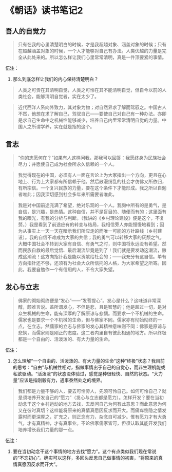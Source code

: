 # 《朝话》读书笔记2

## 吾人的自觉力

> 只有在我的心里清楚明白的时候，才是我超越对象、涵盖对象的时候；只有在超越涵盖对象的时候，一个人才能够对自己有办法。人类优越的力量是完全从此处来的。所以怎么样让我们心里常常清明，真是一件顶要紧的事情。

伍注：
1. 那么到底怎样让我们的内心保持清楚明白？

> 人类之可贵在其清明自觉，人类之可怜在其不能清明自觉，但自今以前的人类社会，能够清明自觉者，实在太少了。

> 近代西洋人系向外致力，其对象为物；对自然界求了解而驾驭之。中国古人不然，他想在求了解自己，驾驭自己——要使自己对自己有一种办法。亦即是求自己生命中之机械性能够减少，培养自己内里常常清明自觉的力量。中国人之所谓学养，实在就是指的这个。

## 言志

> “你的志愿何在？”如果有人这样问我，那我可以回答：我愿终身为民族社会尽力；并愿使自己成为社会所永久信赖的一个人。

> 我觉得现在的中国，必须有人一面在言论上为大家指出一个方向，更且在心地上、行为上大家都有所信赖于他。然后散漫纷乱的社会才仿佛又所依归，有所宗信。一个复兴民族的力量，要在这个条件下才能形成。我之所以自勉者唯此；因我深切感到社会多年来所需要者唯此。

> 我是对中国前途充满了希望，绝对乐观的一个人。我胸中所有的是勇气，是自信，是兴趣，是热情。这种自信，并不是盲目的、随便而有的；这里面有我的眼光，有我的分析与判断。（我讲的《乡村理论建设》便是这个，不复赘。）我是看到了前途应有的转变与结局，我相信旁人亦能慢慢地看到；因为从事实上一天一天在暗示我们所应走的而唯一可能的方针路线（乡村建设）。我的自信不难成为大家的共信；我的勇气可以转移大家的灰颓之气。大概中国社会不转到大家有自信、有勇气之时，则中国将永远没有希望。然而民族自救的最后觉悟、最后潮流毕竟是到了！我们就是要发动这潮流，酿成这潮流！这方向指针我是能以贡献给社会的；——我充分有这自信。单有方向指针还不够，还须有为社会大众所信托的人格，为大家希望之所寄。因此，我要自勉作一个有信用的人，不令大家失望。

## 发心与立志

> 佛家的彻始彻终便是“发心”——“发菩提心”。发心是什么？这味道非常深醇，颇难言说。盖所谓发心，不但是悲，且是智慧的；他是超过一切，是对众生机械的生命，能有深厚的了解原谅与悲悯。而要求一个不机械的生命。儒家也是要求一个不机械的生命，但与佛家不同。儒家亦有彻始彻终的一点，在立志。然儒家的立志与佛家的发心其精神意味则不同：佛家是原谅与悲悯，而儒家则是刚正的态度。这二者内里自有彼此相通的地方。所以终极都是一个自由的、活泼泼的、有大力量的生命。

伍注：
1. 怎么理解“一个自由的、活泼泼的、有大力量的生命”这种“终极”状态？我目前的思考：“自由”与机械性相对，指做事情出于自己的自觉心，而非生理机能或私欲驱动。“活泼泼”的状态没体验过，感觉是种很轻快、自然的状态。“大力量”应该是指刚毅有力，遇事泰然处之的境界。

> 我们都是力量不够的人，要去可怜旁人，先须可怜自己。如何可怜自己？就是须培养开发自己的“愿力”（发心与立志都是愿力）。怎样开发？要在当初动念干这个乡村运动的地方去找，去反问自己为何有此意思？而此意思为何又在彼时真切？这样能将原来的真情真愿因反求而开大。而痛痒恻隐之情发露时而更深厚之，扩充之，则正念有力，杂念自可减少。惟有愿力才有大勇气，才有真精神，才有真事业。不论佛家儒家皆可，但须认取其能开发我们培养增长我们力量的那一点。

伍注：
1. 要在当初动念干这个事情的地方去找“愿力”。这个有点类似我们现在常说的“不忘初心”。确实可以这样，多回头反思自己做事情的初衷，“将原来的真情真愿因反求而开大”。
